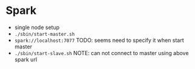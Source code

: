 # Spark

- single node setup
- `./sbin/start-master.sh`
- `spark://localhost:7077` TODO: seems need to specify it when start master
- `./sbin/start-slave.sh` NOTE: can not connect to master using above spark url
